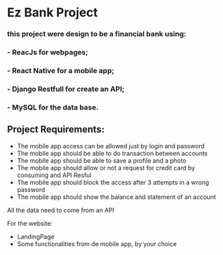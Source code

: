 <!-- formating -->
<!-- Titulos
# A1
## A2
### A3

> B1
 -->
<!-- estilos de Texto
** Negrito **
__ Italico __
~~ tachado ~~
 -->

# Ez Bank Project

### this project were design to be a financial bank using:
###    - ReacJs for webpages;
###    - React Native for a mobile app;
###    - Django Restfull for create an API;
###    - MySQL for the data base.

## Project Requirements:
 - The mobile app access can be allowed just by login and password
 - The mobile app should be able to do transaction  between accounts
 - The mobile app should be able to save a profile and a photo
 - The mobile app should allow or not a request for credit card by consuming and API Resful
 - The mobile app should block the access after 3 attempts in a wrong password
 - The mobile app should show the balance and statement of an account

All the data need to come from an API

For the website:
- LandingPage
- Some functionalities from de mobile app, by your choice
